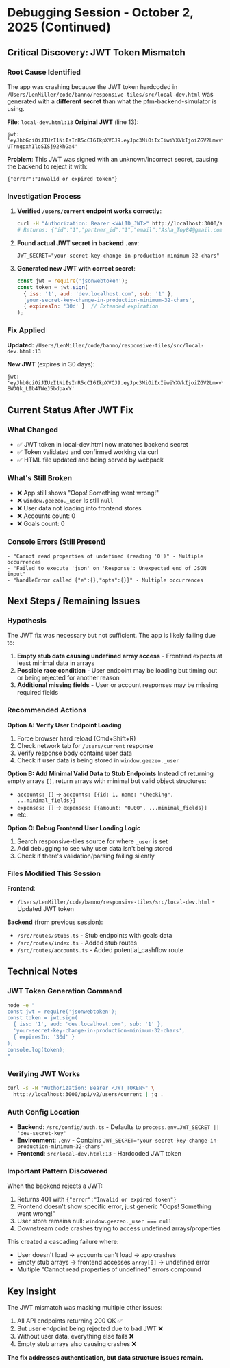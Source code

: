 # Debugging Session - October 2, 2025 (Continued)

## Critical Discovery: JWT Token Mismatch

### Root Cause Identified

The app was crashing because the JWT token hardcoded in `/Users/LenMiller/code/banno/responsive-tiles/src/local-dev.html` was generated with a **different secret** than what the pfm-backend-simulator is using.

**File**: `local-dev.html:13`
**Original JWT** (line 13):
```
jwt: 'eyJhbGciOiJIUzI1NiIsInR5cCI6IkpXVCJ9.eyJpc3MiOiIxIiwiYXVkIjoiZGV2LmxvY2FsaG9zdC5jb20iLCJzdWIiOiIxIiwiaWF0IjoxNzU5Mzc1MzY5LCJleHAiOjE3NTk0NjE3Njl9.4mTaBq10sP23laqu9AOS-UTrngpxhIloSISj92khGa4'
```

**Problem**: This JWT was signed with an unknown/incorrect secret, causing the backend to reject it with:
```
{"error":"Invalid or expired token"}
```

### Investigation Process

1. **Verified `/users/current` endpoint works correctly**:
   ```bash
   curl -H "Authorization: Bearer <VALID_JWT>" http://localhost:3000/api/v2/users/current
   # Returns: {"id":"1","partner_id":"1","email":"Asha_Toy84@gmail.com",...}
   ```

2. **Found actual JWT secret in backend `.env`**:
   ```
   JWT_SECRET="your-secret-key-change-in-production-minimum-32-chars"
   ```

3. **Generated new JWT with correct secret**:
   ```javascript
   const jwt = require('jsonwebtoken');
   const token = jwt.sign(
     { iss: '1', aud: 'dev.localhost.com', sub: '1' },
     'your-secret-key-change-in-production-minimum-32-chars',
     { expiresIn: '30d' }  // Extended expiration
   );
   ```

### Fix Applied

**Updated**: `/Users/LenMiller/code/banno/responsive-tiles/src/local-dev.html:13`

**New JWT** (expires in 30 days):
```
jwt: 'eyJhbGciOiJIUzI1NiIsInR5cCI6IkpXVCJ9.eyJpc3MiOiIxIiwiYXVkIjoiZGV2LmxvY2FsaG9zdC5jb20iLCJzdWIiOiIxIiwiaWF0IjoxNzU5NDMyNTY3LCJleHAiOjE3NjIwMjQ1Njd9.e_qqvB4qDQ1jP3eznlS1w-EWDQk_LIb4TWeJ5bdpaxY'
```

## Current Status After JWT Fix

### What Changed
- ✅ JWT token in local-dev.html now matches backend secret
- ✅ Token validated and confirmed working via curl
- ✅ HTML file updated and being served by webpack

### What's Still Broken
- ❌ App still shows "Oops! Something went wrong!"
- ❌ `window.geezeo._user` is still `null`
- ❌ User data not loading into frontend stores
- ❌ Accounts count: 0
- ❌ Goals count: 0

### Console Errors (Still Present)
```
- "Cannot read properties of undefined (reading '0')" - Multiple occurrences
- "Failed to execute 'json' on 'Response': Unexpected end of JSON input"
- "handleError called {"e":{},"opts":{}}" - Multiple occurrences
```

## Next Steps / Remaining Issues

### Hypothesis
The JWT fix was necessary but not sufficient. The app is likely failing due to:
1. **Empty stub data causing undefined array access** - Frontend expects at least minimal data in arrays
2. **Possible race condition** - User endpoint may be loading but timing out or being rejected for another reason
3. **Additional missing fields** - User or account responses may be missing required fields

### Recommended Actions

**Option A: Verify User Endpoint Loading**
1. Force browser hard reload (Cmd+Shift+R)
2. Check network tab for `/users/current` response
3. Verify response body contains user data
4. Check if user data is being stored in `window.geezeo._user`

**Option B: Add Minimal Valid Data to Stub Endpoints**
Instead of returning empty arrays `[]`, return arrays with minimal but valid object structures:
- `accounts: []` → `accounts: [{id: 1, name: "Checking", ...minimal_fields}]`
- `expenses: []` → `expenses: [{amount: "0.00", ...minimal_fields}]`
- etc.

**Option C: Debug Frontend User Loading Logic**
1. Search responsive-tiles source for where `_user` is set
2. Add debugging to see why user data isn't being stored
3. Check if there's validation/parsing failing silently

### Files Modified This Session

**Frontend**:
- `/Users/LenMiller/code/banno/responsive-tiles/src/local-dev.html` - Updated JWT token

**Backend** (from previous session):
- `/src/routes/stubs.ts` - Stub endpoints with goals data
- `/src/routes/index.ts` - Added stub routes
- `/src/routes/accounts.ts` - Added potential_cashflow route

## Technical Notes

### JWT Token Generation Command
```bash
node -e "
const jwt = require('jsonwebtoken');
const token = jwt.sign(
  { iss: '1', aud: 'dev.localhost.com', sub: '1' },
  'your-secret-key-change-in-production-minimum-32-chars',
  { expiresIn: '30d' }
);
console.log(token);
"
```

### Verifying JWT Works
```bash
curl -s -H "Authorization: Bearer <JWT_TOKEN>" \
  http://localhost:3000/api/v2/users/current | jq .
```

### Auth Config Location
- **Backend**: `/src/config/auth.ts` - Defaults to `process.env.JWT_SECRET || 'dev-secret-key'`
- **Environment**: `.env` - Contains `JWT_SECRET="your-secret-key-change-in-production-minimum-32-chars"`
- **Frontend**: `src/local-dev.html:13` - Hardcoded JWT token

### Important Pattern Discovered

When the backend rejects a JWT:
1. Returns 401 with `{"error":"Invalid or expired token"}`
2. Frontend doesn't show specific error, just generic "Oops! Something went wrong!"
3. User store remains null: `window.geezeo._user === null`
4. Downstream code crashes trying to access undefined arrays/properties

This created a cascading failure where:
- User doesn't load → accounts can't load → app crashes
- Empty stub arrays → frontend accesses `array[0]` → undefined error
- Multiple "Cannot read properties of undefined" errors compound

## Key Insight

The JWT mismatch was masking multiple other issues:
1. All API endpoints returning 200 OK ✅
2. But user endpoint being rejected due to bad JWT ❌
3. Without user data, everything else fails ❌
4. Empty stub arrays also causing crashes ❌

**The fix addresses authentication, but data structure issues remain.**
